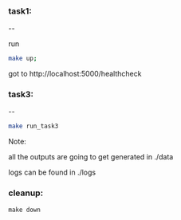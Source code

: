 ### task1:
--

run
```sh
make up;
```

got to http://localhost:5000/healthcheck

### task3:
--

```sh
make run_task3
```

Note:

all the outputs are going to get generated in ./data

logs can be found in ./logs

### cleanup:
```shell
make down
```